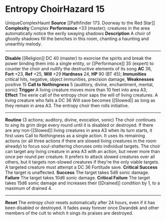 ﻿---
ac: '36'
all_resistance: null
complexity: Complex
element: null
fortitude: '+23'
hardness: '24'
hazard_type: Haunt
hp: 90 (BT 45)
id: '103'
immunity:
- critical hits
- negative
- object immunities
- precision damage
level: '15'
name: Entropy Choir
rarity: Unique
reflex: '+25'
resistance: null
school: null
source: '[[DATABASE/source/Pathfinder 173. Doorway to the Red Star|Pathfinder #173:
  Doorway to the Red Star]]'
trait:
- '[[DATABASE/trait/Complex|Complex]]'
- '[[DATABASE/trait/Haunt|Haunt]]'
- '[[DATABASE/trait/Unique|Unique]]'
type: Hazard
weakness:
- '[[DATABASE/trait/Positive|positive]] 15'
will: '+29'

---
# Entropy Choir<span class="item-type">Hazard 15</span>

<span class="trait-unique item-trait">Unique</span><span class="item-trait">Complex</span><span class="item-trait">Haunt</span>
**Source** [[Pathfinder 173. Doorway to the Red Star]]
**Complexity** Complex
**Performance** +33 (master); creatures in the area automatically notice the eerily swaying shadows
**Description** A choir of ghostly shadows fill the benches in this room, chanting a haunting and unearthly melody.

---
**Disable** [[Religion]] DC 40 (master) to exorcise the spirits and break the power binding them into a single entity, or [[Performance]] 35 (expert) to counter the choir and nullify the destructive elements of its song
**AC** 36, **Fort** +23, **Ref** +25, **Will** +29
**Hardness** 24, **HP** 90 (BT 45); **Immunities** critical hits, negative, object immunities, precision damage, **Weaknesses** positive 15
**Call to Nothingness** <span class="action-icon">5</span> (auditory, divine, enchantment, mental, sonic) **Trigger** A living creature moves more than 10 feet into area A3; **Effect** The eerie call of the entropy choir saps the will of living creatures. A living creature who fails a DC 36 Will save becomes [[Slowed]] as long as they remain in area A3. The entropy choir then rolls initiative.

---
**Routine** (3 actions; auditory, divine, evocation, sonic) The choir continues to sing its grim dirge every round until it is disabled or destroyed. If there are any non-[[Slowed]] living creatures in area A3 when its turn starts, it first uses Call to Nothingness as a single action. It uses its remaining actions (or all three actions if there are slowed living creatures in the room already) to focus soul-shattering choruses onto individual targets. The choir can target any living creature in area A3 with an action, but never more than once per round per creature. It prefers to attack slowed creatures over all others, but it targets non-slowed creatures if they're the only viable targets. A targeted creature must attempt a DC 36 Fortitude save.
 **Critical Success** The target is unaffected. 
**Success** The target takes 5d6 sonic damage. 
**Failure** The target takes 10d6 sonic damage. 
**Critical Failure** The target takes 15d6 sonic damage and increases their [[Drained]] condition by 1, to a maximum of drained 4.

---
**Reset** The entropy choir resets automatically after 24 hours, even if it has been disabled or destroyed. It fades away forever once Dwandek and other members of the cult to which it sings its praises are destroyed.